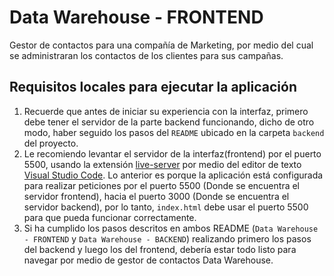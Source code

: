 # Data Warehouse - FRONTEND
Gestor de contactos para una compañía de Marketing, por medio del cual se administraran los contactos de los clientes para sus campañas.

## Requisitos locales para ejecutar la aplicación 
1. Recuerde que antes de iniciar su experiencia con la interfaz, primero debe tener el servidor de la parte backend funcionando, dicho de otro modo, haber seguido los pasos del `README` ubicado en la carpeta `backend` del proyecto.
2. Le recomiendo levantar el servidor de la interfaz(frontend) por el puerto 5500, usando la extensión [live-server](https://marketplace.visualstudio.com/items?itemName=ritwickdey.LiveServer) por medio del editor de texto [Visual Studio Code](https://code.visualstudio.com). Lo anterior es porque la aplicación está configurada para realizar peticiones por el puerto 5500 (Donde se encuentra el servidor frontend), hacia el puerto 3000 (Donde se encuentra el servidor backend), por lo tanto, `index.html` debe usar el puerto 5500 para que pueda funcionar correctamente.
3. Si ha cumplido los pasos descritos en ambos README (`Data Warehouse - FRONTEND` y `Data Warehouse - BACKEND`) realizando primero los pasos del backend y luego los del frontend, debería estar todo listo para navegar por medio de gestor de contactos Data Warehouse.